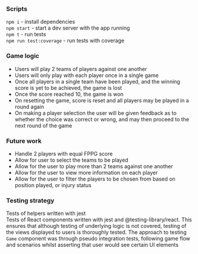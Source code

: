 ### Scripts

`npm i` - install dependencies  
`npm start` - start a dev server with the app running  
`npm t` - run tests  
`npm run test:coverage` - run tests with coverage

### Game logic

- Users will play 2 teams of players against one another
- Users will only play with each player once in a single game
- Once all players in a single team have been played, and the winning score is yet to be achieved, the game is lost
- Once the score reached 10, the game is won
- On resetting the game, score is reset and all players may be played in a round again
- On making a player selection the user will be given feedback as to whether the choice was correct or wrong, and may then proceed to the next round of the game

### Future work

- Handle 2 players with equal FPPG score
- Allow for user to select the teams to be played
- Allow for the user to play more than 2 teams against one another
- Allow for the user to view more information on each player
- Allow for the user to filter the players to be chosen from based on position played, or injury status

### Testing strategy

Tests of helpers written with jest  
Tests of React components written with jest and @testing-library/react. This ensures that although testing of underlying logic is not covered, testing of the views displayed to users is thoroughly tested. The approach to testing `Game` component was through pseudo integration tests, following game flow and scenarios whilst asserting that user would see certain UI elements
